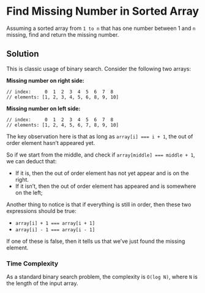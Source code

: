 # Find Missing Number in Sorted Array

Assuming a sorted array from `1 to n` that has one number between 1 and `n` missing, find and return the missing number.

## Solution

This is classic usage of binary search. Consider the following two arrays:

**Missing number on right side:**
```
// index:     0  1  2  3  4  5  6  7  8
// elements: [1, 2, 3, 4, 5, 6, 8, 9, 10]
```

**Missing number on left side:**
```
// index:     0  1  2  3  4  5  6  7  8
// elements: [1, 2, 4, 5, 6, 7, 8, 9, 10]
```

The key observation here is that as long as `array[i] === i + 1`, the out of order element hasn’t appeared yet.

So if we start from the middle, and check if `array[middle] === middle + 1`, we can deduct that:
- If it is, then the out of order element has not yet appear and is on the right.
- If it isn’t, then the out of order element has appeared and is somewhere on the left;

Another thing to notice is that if everything is still in order, then these two expressions should be true:
- `array[i] + 1 === array[i + 1]`
- `array[i] - 1 === array[i - 1]`

If one of these is false, then it tells us that we’ve just found the missing element.

### Time Complexity

As a standard binary search problem, the complexity is `O(log N)`, where `N` is the length of the input array.
